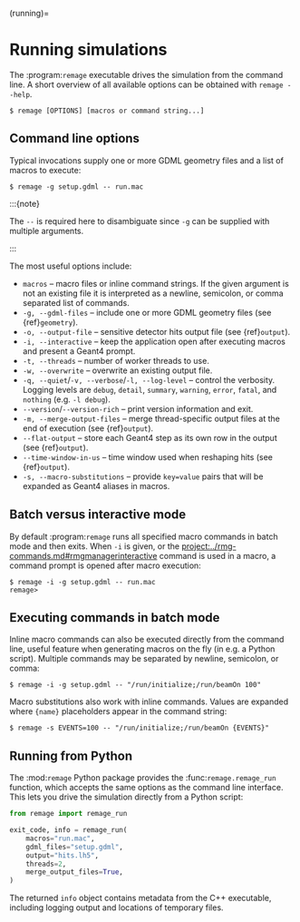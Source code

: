 (running)=

# Running simulations

The :program:`remage` executable drives the simulation from the command line. A
short overview of all available options can be obtained with `remage --help`.

```console
$ remage [OPTIONS] [macros or command string...]
```

## Command line options

Typical invocations supply one or more GDML geometry files and a list of macros
to execute:

```console
$ remage -g setup.gdml -- run.mac
```

:::{note}

The `--` is required here to disambiguate since `-g` can be supplied with
multiple arguments.

:::

The most useful options include:

- `macros` – macro files or inline command strings. If the given argument is not
  an existing file it is interpreted as a newline, semicolon, or comma separated
  list of commands.
- `-g, --gdml-files` – include one or more GDML geometry files (see
  {ref}`geometry`).
- `-o, --output-file` – sensitive detector hits output file (see {ref}`output`).
- `-i, --interactive` – keep the application open after executing macros and
  present a Geant4 prompt.
- `-t, --threads` – number of worker threads to use.
- `-w, --overwrite` – overwrite an existing output file.
- `-q, --quiet`/`-v, --verbose`/`-l, --log-level` – control the verbosity.
  Logging levels are `debug`, `detail`, `summary`, `warning`, `error`, `fatal`,
  and `nothing` (e.g. `-l debug`).
- `--version`/`--version-rich` – print version information and exit.
- `-m, --merge-output-files` – merge thread-specific output files at the end of
  execution (see {ref}`output`).
- `--flat-output` – store each Geant4 step as its own row in the output (see
  {ref}`output`).
- `--time-window-in-us` – time window used when reshaping hits (see
  {ref}`output`).
- `-s, --macro-substitutions` – provide `key=value` pairs that will be expanded
  as Geant4 aliases in macros.

## Batch versus interactive mode

By default :program:`remage` runs all specified macro commands in batch mode and
then exits. When `-i` is given, or the
<project:../rmg-commands.md#rmgmanagerinteractive> command is used in a macro, a
command prompt is opened after macro execution:

```console
$ remage -i -g setup.gdml -- run.mac
remage>
```

## Executing commands in batch mode

Inline macro commands can also be executed directly from the command line,
useful feature when generating macros on the fly (in e.g. a Python script).
Multiple commands may be separated by newline, semicolon, or comma:

```console
$ remage -i -g setup.gdml -- "/run/initialize;/run/beamOn 100"
```

Macro substitutions also work with inline commands. Values are expanded where
`{name}` placeholders appear in the command string:

```console
$ remage -s EVENTS=100 -- "/run/initialize;/run/beamOn {EVENTS}"
```

## Running from Python

The :mod:`remage` Python package provides the :func:`remage.remage_run`
function, which accepts the same options as the command line interface. This
lets you drive the simulation directly from a Python script:

```python
from remage import remage_run

exit_code, info = remage_run(
    macros="run.mac",
    gdml_files="setup.gdml",
    output="hits.lh5",
    threads=2,
    merge_output_files=True,
)
```

The returned `info` object contains metadata from the C++ executable, including
logging output and locations of temporary files.
